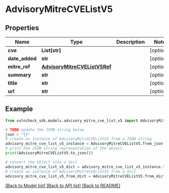 # AdvisoryMitreCVEListV5


## Properties

Name | Type | Description | Notes
------------ | ------------- | ------------- | -------------
**cve** | **List[str]** |  | [optional] 
**date_added** | **str** |  | [optional] 
**mitre_ref** | [**AdvisoryMitreCVEListV5Ref**](AdvisoryMitreCVEListV5Ref.md) |  | [optional] 
**summary** | **str** |  | [optional] 
**title** | **str** |  | [optional] 
**url** | **str** |  | [optional] 

## Example

```python
from vulncheck_sdk.models.advisory_mitre_cve_list_v5 import AdvisoryMitreCVEListV5

# TODO update the JSON string below
json = "{}"
# create an instance of AdvisoryMitreCVEListV5 from a JSON string
advisory_mitre_cve_list_v5_instance = AdvisoryMitreCVEListV5.from_json(json)
# print the JSON string representation of the object
print(AdvisoryMitreCVEListV5.to_json())

# convert the object into a dict
advisory_mitre_cve_list_v5_dict = advisory_mitre_cve_list_v5_instance.to_dict()
# create an instance of AdvisoryMitreCVEListV5 from a dict
advisory_mitre_cve_list_v5_from_dict = AdvisoryMitreCVEListV5.from_dict(advisory_mitre_cve_list_v5_dict)
```
[[Back to Model list]](../README.md#documentation-for-models) [[Back to API list]](../README.md#documentation-for-api-endpoints) [[Back to README]](../README.md)


